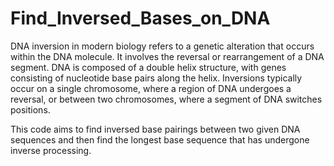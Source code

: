 # Find_Inversed_Bases_on_DNA
DNA inversion in modern biology refers to a genetic alteration that occurs within the DNA molecule. It involves the reversal or rearrangement of a DNA segment. DNA is composed of a double helix structure, with genes consisting of nucleotide base pairs along the helix. Inversions typically occur on a single chromosome, where a region of DNA undergoes a reversal, or between two chromosomes, where a segment of DNA switches positions.

This code aims to find inversed base pairings between two given DNA sequences and then find the longest base sequence that has undergone inverse processing.
